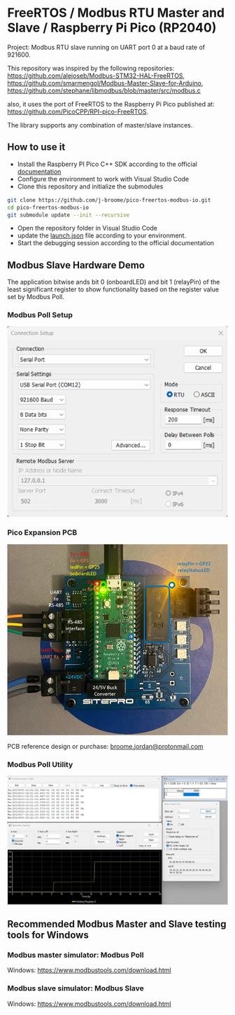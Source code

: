 # FreeRTOS / Modbus RTU Master and Slave / Raspberry Pi Pico (RP2040)

Project: Modbus RTU slave running on UART port 0 at a baud rate of 921600.

This repository was inspired by the following repositories: 
    https://github.com/alejoseb/Modbus-STM32-HAL-FreeRTOS,
    https://github.com/smarmengol/Modbus-Master-Slave-for-Arduino,
    https://github.com/stephane/libmodbus/blob/master/src/modbus.c

also, it uses the port of FreeRTOS to the Raspberry Pi Pico published at: https://github.com/PicoCPP/RPI-pico-FreeRTOS.

The library supports any combination of master/slave instances.

## How to use it
- Install the Raspberry PI Pico C++ SDK according to the official [documentation](https://datasheets.raspberrypi.org/pico/getting-started-with-pico.pdf)
- Configure the environment to work with Visual Studio Code
- Clone this repository and initialize the submodules

```bash 
git clone https://github.com/j-broome/pico-freertos-modbus-io.git
cd pico-freertos-modbus-io
git submodule update --init --recursive

```
- Open the repository folder in Visual Studio Code
- update the [launch.json](https://github.com/j-broome/pico-freertos-modbus-io/blob/main/.vscode/launch.json) file according to your environment.
- Start the debugging session according to the official documentation 

## Modbus Slave Hardware Demo

The application bitwise ands bit 0 (onboardLED) and bit 1 (relayPin) of the least significant register to show functionality based on the register value set by Modbus Poll.

### Modbus Poll Setup

![Setup](./images/connection_setup.png)

### Pico Expansion PCB 

![PCB](./images/pico_expansion_PCB.png)

PCB reference design or purchase: broome.jordan@protonmail.com

### Modbus Poll Utility

![Utility](./images/modbus_poll.png)

## Recommended Modbus Master and Slave testing tools for Windows

### Modbus master simulator: Modbus Poll

Windows:    https://www.modbustools.com/download.html

### Modbus slave simulator: Modbus Slave

Windows:    https://www.modbustools.com/download.html
